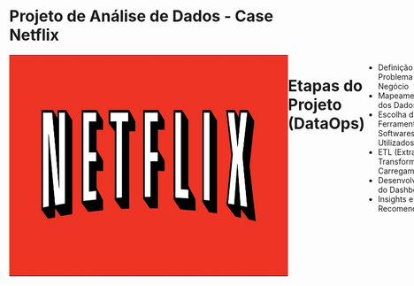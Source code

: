 # Projeto de Análise de Dados - Case Netflix
<div style="display: flex; justify-content: space-between;"> <br>
<img align="center"height="400" alt="coding-time" width = 1000 src="netflix.jpg">


# Etapas do Projeto (DataOps)
- Definição do Problema de Negócio
- Mapeamento dos Dados
- Escolha das Ferramentas - Softwares Utilizados
- ETL (Extração, Transformação e Carregamento)
- Desenvolvimento do Dashboard
- Insights e Recomendações
<br />

# Problema de Negócio
Como a Netflix pode otimizar a composição do seu catálogo para atender às preferências do público, considerando o número e a evolução das produções, as classificações etárias e a presença de diferentes países, a fim de oferecer uma experiência personalizada aos seus usuários?

Para isso, podemos quebrar o problema em perguntas específicas:
 
 - Qual é o número de produções no catálogo da Netflix?
 - Qual é a porcentagem de filmes e séries no catálogo da Netflix e como tem sido a evolução ao longo dos anos?
 - Existe alguma correlação entre o aumento da porcentagem de filmes e séries no catálogo da Netflix?
 - Quais são as classificações etárias mais presentes no catálogo da Netflix?
 - Quais são os países com mais produções no catálogo da Netflix?
<br />

# Mapeamento dos Dados
Os dados se encontram em um arquivo de formato CSV (Separado por vírgulas) conforme amostra abaixo:
<img width="900" alt="Imagem dados" src="https://user-images.githubusercontent.com/120759992/234710323-ebea7c42-f5b3-445e-8142-de7e041ecc76.PNG">
 
<br />
 
# Softwares Utilizados
- Microsoft Excel
- Microsoft Power BI
 
<br />
 

# ETL (Extração, Transformação e Carregamento)
### Preparação dos dados
- Limpeza, transformação, modelagem, checagem da qualidade dos dados, etc.
### Análise exploratória
- Extrair estatísticas descritivas relevantes.

 <img width="917" alt="ETL" src="https://user-images.githubusercontent.com/120759992/234715009-41cd4875-6830-4f42-b3d2-2a84dda0405c.PNG">
 
<br />
  
<br />
 
 
  
# Dashboard Interativo
- [Clique aqui para visualizar o dashboard de maneira interativa](https://app.powerbi.com/view?r=eyJrIjoiZWUwNDNhYTgtZjI0Yi00YTRiLWE5MzItOWYwZWZiM2YyOTg1IiwidCI6ImQ2ZjhiMGIwLTRiNzEtNDE1Yy1iODczLTk4ZDY3Mzc3MzhiZCJ9)

<br />

<img width="688" alt="Dashboard Final" src="https://user-images.githubusercontent.com/120759992/235281875-717c99ae-996e-4478-8f2e-533674e9dc70.PNG">


<br />
 
# Insights
  
- Observa-se oscilações na proporção de filmes para séries ao longo dos anos analisados, com um aumento mais significativo dos filmes em relação às séries entre 2017 e 2018, e uma queda mais acentuada em 2020. No geral, os filmes apresentaram um crescimento maior em relação às séries.

-Proporção
- 2013: 6 filmes e 5 séries = 1.2 filmes por série 
- 2014: 19 filmes e 6 séries = 3.17 filmes por série
- 2015: 58 filmes / 30 séries = 1.93 filmes por série 
- 2016: 258 filmes / 185 séries = 1.39 filmes por série 
- 2017: 864 filmes / 361 séries = 2.39 filmes por série 
- 2018: 1255 filmes / 430 séries = 2.92 filmes por série 
- 2019: 1497 filmes / 656 séries = 2.28 filmes por série 
- 2020: 1312 filmes / 697 séries = 1.88 filmes por série

  
- As classificações etárias TV-MA, TV-14 e TV-PG são as líderes no dashboard da Netflix desde 2015, tendo sempre TV-MA na liderança o que pode indicar que um publico mais adulto consome as produções da plataforma.

- Os Estados Unidos têm sido o país com maior número de produções no catálogo da Netflix ao longo dos anos, enquanto a Índia ocupa o segundo lugar, porém com uma diferença significativa em relação ao número de títulos.
 
 <br />
 
 # Recomendação
 - A recomendação para a Netflix é investir em uma estratégia de composição de catálogo equilibrada entre filmes e séries e levar em consideração as preferências do público, as classificações etárias e as tendências de consumo ao longo do tempo. A empresa também deve expandir seu catálogo em diferentes países e estar atenta às mudanças no comportamento do público para oferecer uma experiência personalizada aos usuários e aumentar a base de assinantes.
<br />

# BÔNUS - Dica de Ferramenta - Tooltip
- As dicas de ferramentas no Power BI permitem análises dentro de outras análises, conforme mostrado no vídeo abaixo.

https://user-images.githubusercontent.com/120759992/234713590-4d1ed1e8-6b7b-40c2-a129-902d8461adc4.mp4





